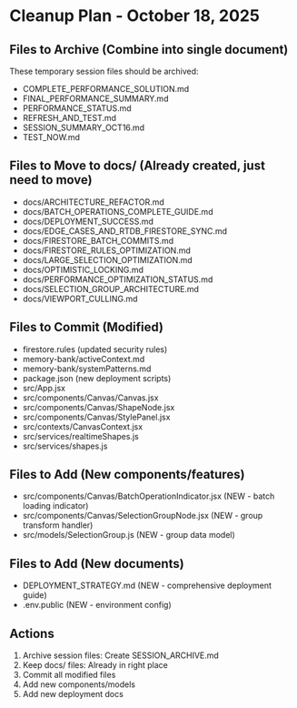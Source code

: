 # Cleanup Plan - October 18, 2025

## Files to Archive (Combine into single document)
These temporary session files should be archived:
- COMPLETE_PERFORMANCE_SOLUTION.md
- FINAL_PERFORMANCE_SUMMARY.md
- PERFORMANCE_STATUS.md
- REFRESH_AND_TEST.md
- SESSION_SUMMARY_OCT16.md
- TEST_NOW.md

## Files to Move to docs/ (Already created, just need to move)
- docs/ARCHITECTURE_REFACTOR.md
- docs/BATCH_OPERATIONS_COMPLETE_GUIDE.md
- docs/DEPLOYMENT_SUCCESS.md
- docs/EDGE_CASES_AND_RTDB_FIRESTORE_SYNC.md
- docs/FIRESTORE_BATCH_COMMITS.md
- docs/FIRESTORE_RULES_OPTIMIZATION.md
- docs/LARGE_SELECTION_OPTIMIZATION.md
- docs/OPTIMISTIC_LOCKING.md
- docs/PERFORMANCE_OPTIMIZATION_STATUS.md
- docs/SELECTION_GROUP_ARCHITECTURE.md
- docs/VIEWPORT_CULLING.md

## Files to Commit (Modified)
- firestore.rules (updated security rules)
- memory-bank/activeContext.md
- memory-bank/systemPatterns.md
- package.json (new deployment scripts)
- src/App.jsx
- src/components/Canvas/Canvas.jsx
- src/components/Canvas/ShapeNode.jsx
- src/components/Canvas/StylePanel.jsx
- src/contexts/CanvasContext.jsx
- src/services/realtimeShapes.js
- src/services/shapes.js

## Files to Add (New components/features)
- src/components/Canvas/BatchOperationIndicator.jsx (NEW - batch loading indicator)
- src/components/Canvas/SelectionGroupNode.jsx (NEW - group transform handler)
- src/models/SelectionGroup.js (NEW - group data model)

## Files to Add (New documents)
- DEPLOYMENT_STRATEGY.md (NEW - comprehensive deployment guide)
- .env.public (NEW - environment config)

## Actions
1. Archive session files: Create SESSION_ARCHIVE.md
2. Keep docs/ files: Already in right place
3. Commit all modified files
4. Add new components/models
5. Add new deployment docs
